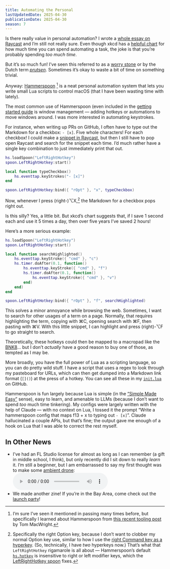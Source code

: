 ```yaml
---
title: Automating the Personal
lastUpdatedDate: 2025-04-30
publicationDate: 2025-04-30
season: 7
---
```


<!-- markdownlint-disable no-inline-html -->

Is there really value in personal automation? I wrote a [whole essay on Raycast](https://rwblickhan.org/technical/why-raycast/) and I’m still not really sure. Even though xkcd has a [helpful chart](https://xkcd.com/1205/) for how much time you can spend automating a task, the joke is that you’re probably spending *too much time*.

But it’s so much fun! I’ve seen this referred to as a [worry stone](https://ethanmarcotte.com/wrote/let-a-website-be-a-worry-stone/) or by the Dutch term [*prutsen*](https://stefan.vanburen.xyz/blog/prutsen/). Sometimes it’s okay to waste a bit of time on something trivial.

Anyway: [Hammerspoon](https://www.hammerspoon.org) [^hammerspoon] is a neat personal automation system that lets you write small Lua scripts to control macOS (that I have been wasting time with lately).

The most common use of Hammerspoon (even included in the [getting started guide](https://www.hammerspoon.org/go/) is window management — adding hotkeys or automations to move windows around. I was more interested in automating keystrokes.

For instance, when writing up PRs on GitHub, I often have to type out the Markdown for a checkbox: `- [x]`. Five whole characters! For each checkbox! I could make a [snippet in Raycast](https://rwblickhan.org/technical/why-raycast/#snippets), but then I still have to pop open Raycast and search for the snippet each time. I’d much rather have a single key combination to just immediately print that out.

```lua
hs.loadSpoon("LeftRightHotkey")
spoon.LeftRightHotkey:start()

local function typeCheckbox()
    hs.eventtap.keyStrokes("- [x]")
end

spoon.LeftRightHotkey:bind({ "rOpt" }, "x", typeCheckbox)
```

Now, whenever I press (right-)⌥X,[^right] the Markdown for a checkbox pops right out.

Is this silly? Yes, a little bit. But xkcd’s chart suggests that, if I save 1 second each and use it 5 times a day, then over five years I’ve saved 2 hours!

Here’s a more serious example:

```lua
hs.loadSpoon("LeftRightHotkey")
spoon.LeftRightHotkey:start()

local function searchHighlighted()
    hs.eventtap.keyStroke({ "cmd" }, "c")
    hs.timer.doAfter(0.1, function()
        hs.eventtap.keyStroke({ "cmd" }, "f")
        hs.timer.doAfter(0.1, function()
            hs.eventtap.keyStroke({ "cmd" }, "v")
        end)
    end)
end

spoon.LeftRightHotkey:bind({ "rOpt" }, "f", searchHighlighted)
```

This solves a minor annoyance while browsing the web. Sometimes, I want to search for other usages of a term on a page. Normally, that requires highlighting the term, copying with ⌘C, opening search with ⌘F, then pasting with ⌘V. With this little snippet, I can highlight and press (right)-⌥F to go straight to search.

Theoretically, these hotkeys could then be mapped to a macropad like the [BNK8](https://binepad.com/products/bnk8?srsltid=AfmBOorI6Fmch3C6Ow2Jaf2WJ9hUe5EjGZRsymxXHspKPzDD0LrEuAyh)... but I don’t *actually* have a good reason to buy one of those, as tempted as I may be.

More broadly, you have the full power of Lua as a scripting language, so you can do pretty wild stuff. I have a script that uses a regex to look through my pasteboard for URLs, which can then get dumped into a Markdown link format (`[]()`) at the press of a hotkey. You can see all these in my [`init.lua`](https://github.com/rwblickhan/dotfiles/blob/main/.hammerspoon/init.lua) on GitHub.

Hammerspoon is fun largely because Lua is simple (in the [“Simple Made Easy”](https://youtu.be/SxdOUGdseq4) sense), easy to learn, and amenable to LLMs (because I don’t want to spend *too* much time tinkering). My configs were largely written with the help of Claude — with no context on Lua, I tossed it the prompt “Write a hammerspoon config that maps f13 + x to typing out `- [x]`”. Claude hallucinated a couple APIs, but that’s fine; the output gave me enough of a hook on Lua that I was able to correct the rest myself.

## In Other News

- I’ve had an FL Studio license for almost as long as I can remember (a gift in middle school, I think), but only recently did I sit down to really *learn* it. I’m still a beginner, but I am embarrassed to say my first thought was to make some [ambient drone](/owls.mp3): <audio controls src="/owls.mp3"></audio>
- We made another zine! If you’re in the Bay Area, come check out the [launch party](https://partiful.com/e/aXkJxDQVh9aKqOL0vzkp)!

[^hammerspoon]: I’m sure I’ve seen it mentioned in passing many times before, but specifically I learned about Hammerspoon from [this recent tooling post](https://macwright.com/2025/04/03/personal-tools) by Tom MacWright.
[^right]: Specifically the right Option key, because I don’t want to clobber my normal Option key use, similar to how I use the [right Command key as a hyperkey](https://rwblickhan.org/technical/why-raycast/#keyboard-shortcuts-for-days). (So, technically, I have *two* hyperkeys now.) That’s what that `LeftRightHotkey` rigamarole is all about — Hammerspoon’s default [`hs.hotkey`](https://www.hammerspoon.org/docs/hs.hotkey.html) is insensitive to right or left modifier keys, which the [LeftRightHotkey spoon](https://www.hammerspoon.org/Spoons/LeftRightHotkey.html) fixes.